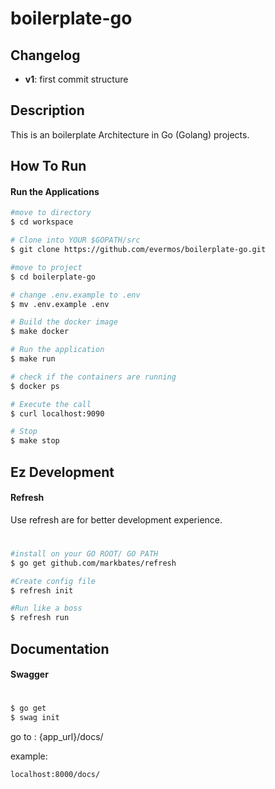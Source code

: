 # boilerplate-go
## Changelog
- **v1**: first commit structure

## Description
This is an boilerplate Architecture in Go (Golang) projects.

## How To Run 

#### Run the Applications
```bash
#move to directory
$ cd workspace

# Clone into YOUR $GOPATH/src
$ git clone https://github.com/evermos/boilerplate-go.git

#move to project
$ cd boilerplate-go

# change .env.example to .env
$ mv .env.example .env

# Build the docker image
$ make docker

# Run the application
$ make run

# check if the containers are running
$ docker ps

# Execute the call
$ curl localhost:9090

# Stop
$ make stop
```

## Ez Development
#### Refresh

Use refresh are for better development experience. 

#
```bash
#install on your GO ROOT/ GO PATH
$ go get github.com/markbates/refresh

#Create config file
$ refresh init

#Run like a boss
$ refresh run
```

## Documentation ##
#### Swagger
#
```bash
$ go get
$ swag init
```

go to : {app_url}/docs/

example:
```
localhost:8000/docs/
```




